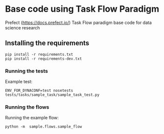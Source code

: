 # Base code using Task Flow Paradigm

Prefect (https://docs.prefect.io/) Task Flow paradigm base code for data science research

## Installing the requirements

``` 
pip install -r requirements.txt
pip install -r requirements-dev.txt
``` 
### Running the tests

Example test:

```
ENV_FOR_DYNACONF=test nosetests tests/tasks/sample_task/sample_task_test.py 
```

### Running the flows

Running the example flow:

```
python -m  sample.flows.sample_flow
```






